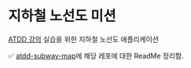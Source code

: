 # 지하철 노선도 미션
[ATDD 강의](https://edu.nextstep.camp/c/R89PYi5H) 실습을 위한 지하철 노선도 애플리케이션

✅ [atdd-subway-map](https://github.com/michaelkimm/atdd-subway-map/tree/michaelkimm)에 해당 레포에 대한 ReadMe 정리함. 
